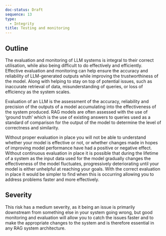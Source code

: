 ```yaml
---
doc-status: Draft
sequence: 13
type:
  - Integrity
title: Testing and monitoring
---
```

## Outline
The evaluation and monitoring of LLM systems is integral to their correct utilisation, while also being difficult to do effectively and efficiently. Effective evaluation and monitoring can help ensure the accuracy and reliability of LLM-generated outputs while improving the trustworthiness of the model. Along with helping to stay on top of potential issues, such as inaccurate retrieval of data, misunderstanding of queries, or loss of efficiency as the system scales.

Evaluation of an LLM is the assessment of the accuracy, reliability and precision of the outputs of a model accumulating into the effectiveness of the system produced. RAG models are often assessed with the use of ‘ground truth’ which is the use of existing answers to queries used as a standard of comparison for the output of the model to determine the level of correctness and similarity.

Without proper evaluation in place you will not be able to understand whether your model is effective or not, or whether changes made in hopes of improving model performance have had a positive or negative effect. Without continuous evaluation in place it is possible that during the lifetime of a system as the input data used for the model gradually changes the effectiveness of the model fluctuates, progressively deteriorating until your model is either unhelpful at reaching your goals. With the correct evaluation in place it would be simpler to find when this is occurring allowing you to address problems faster and more effectively.

## Severity
This risk has a medium severity, as it being an issue is primarily downstream from something else in your system going wrong, but good monitoring and evaluation will allow you to catch the issues faster and to make the appropriate changes to the system and is therefore essential in any RAG system architecture.
